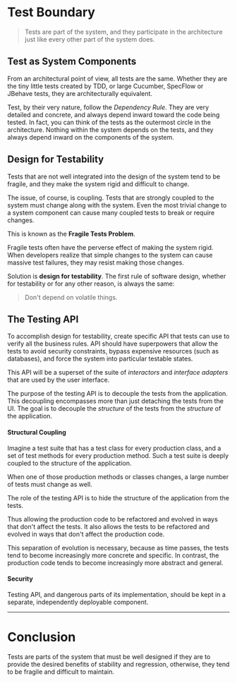 # Test Boundary

> Tests are part of the system, and they participate in the architecture just like every other part of the system does.

## Test as System Components

From an architectural point of view, all tests are the same. Whether they are the tiny little tests created by TDD, or large Cucumber, SpecFlow or JBehave tests, they are architecturally equivalent.

Test, by their very nature, follow the _Dependency Rule_. They are very detailed and concrete, and always depend inward toward the code being tested. In fact, you can think of the tests as the outermost circle in the architecture. Nothing within the system depends on the tests, and they always depend inward on the components of the system.

## Design for Testability

Tests that are not well integrated into the design of the system tend to be fragile, and they make the system rigid and difficult to change.

The issue, of course, is coupling. Tests that are strongly coupled to the system must change along with the system. Even the most trivial change to a system component can cause many coupled tests to break or require changes.

This is known as the __Fragile Tests Problem__.

Fragile tests often have the perverse effect of making the system rigid. When developers realize that simple changes to the system can cause massive test failures, they may resist making those changes.

Solution is __design for testability__. The first rule of software design, whether for testability or for any other reason, is always the same:

> Don't depend on volatile things.

## The Testing API

To accomplish design for testability, create specific API that tests can use to verify all the business rules. API should have superpowers that allow the tests to avoid security constraints, bypass expensive resources (such as databases), and force the system into particular testable states.

This API will be a superset of the suite of _interactors_ and _interface adapters_ that are used by the user interface.

The purpose of the testing API is to decouple the tests from the application. This decoupling encompasses more than just detaching the tests from the UI. The goal is to decouple the _structure_ of the tests from the _structure_ of the application.

#### Structural Coupling

Imagine a test suite that has a test class for every production class, and a set of test methods for every production method. Such a test suite is deeply coupled to the structure of the application.

When one of those production methods or classes changes, a large number of tests must change as well.

The role of the testing API is to hide the structure of the application from the tests.

Thus allowing the production code to be refactored and evolved in ways that don't affect the tests. It also allows the tests to be refactored and evolved in ways that don't affect the production code.

This separation of evolution is necessary, because as time passes, the tests tend to become increasingly more concrete and specific. In contrast, the production code tends to become increasingly more abstract and general.

#### Security

Testing API, and dangerous parts of its implementation, should be kept in a separate, independently deployable component.

---

# Conclusion

Tests are parts of the system that must be well designed if they are to provide the desired benefits of stability and regression, otherwise, they tend to be fragile and difficult to maintain.

